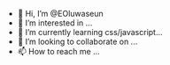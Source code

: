 - 👋 Hi, I’m @EOluwaseun
- 👀 I’m interested in ...
- 🌱 I’m currently learning css/javascript...
- 💞️ I’m looking to collaborate on ...
- 📫 How to reach me ...

<!---
EOluwaseun/EOluwaseun is a ✨ special ✨ repository because its `README.md` (this file) appears on your GitHub profile.
You can click the Preview link to take a look at your changes.
--->
